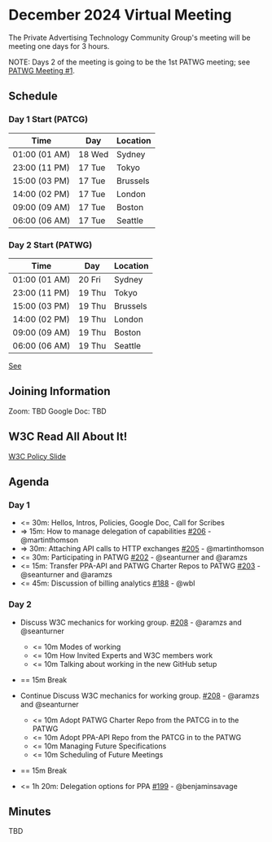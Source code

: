 # December 2024 Virtual Meeting

The Private Advertising Technology Community Group's meeting will be meeting one days for 3 hours.

NOTE: Days 2 of the meeting is going to be the 1st PATWG meeting; see [PATWG Meeting #1](https://github.com/w3c/patwg/issues/1).

## Schedule

### Day 1 Start (PATCG)

| Time          | Day    | Location      |
| ------------- | ------ | ------------- |
| 01:00 (01 AM) | 18 Wed | Sydney        |
| 23:00 (11 PM) | 17 Tue | Tokyo         |
| 15:00 (03 PM) | 17 Tue | Brussels      |
| 14:00 (02 PM) | 17 Tue | London        |
| 09:00 (09 AM) | 17 Tue | Boston        |
| 06:00 (06 AM) | 17 Tue | Seattle       |

### Day 2 Start (PATWG)

| Time          | Day    | Location      |
| ------------- | ------ | ------------- |
| 01:00 (01 AM) | 20 Fri | Sydney        |
| 23:00 (11 PM) | 19 Thu | Tokyo         |
| 15:00 (03 PM) | 19 Thu | Brussels      |
| 14:00 (02 PM) | 19 Thu | London        |
| 09:00 (09 AM) | 19 Thu | Boston        |
| 06:00 (06 AM) | 19 Thu | Seattle       |

[See](https://github.com/w3c/patwg/issues/1)

## Joining Information

Zoom: TBD
Google Doc: TBD

## W3C Read All About It!

[W3C Policy Slide](https://github.com/patcg/meetings/blob/main/W3C%20Read%20All%20About%20It!.pdf)

## Agenda

### Day 1

- <= 30m: Hellos, Intros, Policies, Google Doc, Call for Scribes
- => 15m: How to manage delegation of capabilities [#206](https://github.com/patcg/meetings/issues/206) - @martinthomson
- => 30m: Attaching API calls to HTTP exchanges [#205](https://github.com/patcg/meetings/issues/205) - @martinthomson
- <= 30m: Participating in PATWG [#202](https://github.com/patcg/meetings/issues/202) - @seanturner and @aramzs
- <= 15m: Transfer PPA-API and PATWG Charter Repos to PATWG [#203](https://github.com/patcg/meetings/issues/203) - @seanturner and @aramzs
- <= 45m: Discussion of billing analytics [#188](https://github.com/patcg/meetings/issues/188) - @wbl

### Day 2

- Discuss W3C mechanics for working group. [#208](https://github.com/w3c/patwg/issues/1) - @aramzs and @seanturner
  - <= 10m Modes of working
  - <= 10m How Invited Experts and W3C members work
  - <= 10m Talking about working in the new GitHub setup

- == 15m Break 

- Continue Discuss W3C mechanics for working group. [#208](https://github.com/w3c/patwg/issues/1) - @aramzs and @seanturner
  - <= 10m Adopt PATWG Charter Repo from the PATCG in to the PATWG
  - <= 10m Adopt PPA-API Repo from the PATCG in to the PATWG
  - <= 10m Managing Future Specifications
  - <= 10m Scheduling of Future Meetings
- == 15m Break
- <= 1h 20m: Delegation options for PPA [#199](https://github.com/patcg/meetings/issues/199) - @benjaminsavage

## Minutes

TBD

